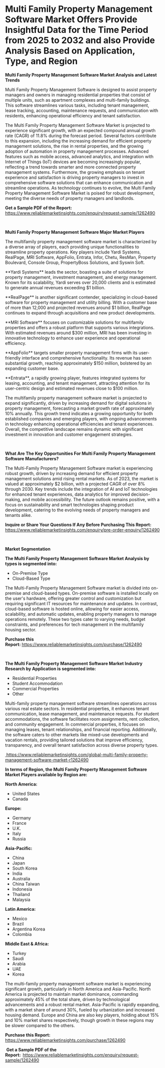 <p><h1>Multi Family Property Management Software Market Offers Provide Insightful Data for the Time Period from 2025 to 2032 and also Provide Analysis Based on Application, Type, and Region</h1></p><p><strong>Multi Family Property Management Software Market Analysis and Latest Trends</strong></p>
<p><p>Multi Family Property Management Software is designed to assist property managers and owners in managing residential properties that consist of multiple units, such as apartment complexes and multi-family buildings. This software streamlines various tasks, including tenant management, lease tracking, accounting, maintenance requests, and communication with residents, enhancing operational efficiency and tenant satisfaction.</p><p>The Multi Family Property Management Software Market is projected to experience significant growth, with an expected compound annual growth rate (CAGR) of 11.8% during the forecast period. Several factors contribute to this expansion, including the increasing demand for efficient property management solutions, the rise in rental properties, and the growing adoption of automation in property management processes. Advanced features such as mobile access, advanced analytics, and integration with Internet of Things (IoT) devices are becoming increasingly popular, reflecting a trend towards smarter and more connected property management systems. Furthermore, the growing emphasis on tenant experience and satisfaction is driving property managers to invest in comprehensive software solutions that can enhance communication and streamline operations. As technology continues to evolve, the Multi Family Property Management Software Market is poised for robust development, meeting the diverse needs of property managers and landlords.</p></p>
<p><strong>Get a Sample PDF of the Report:&nbsp;</strong> <a href="https://www.reliablemarketinsights.com/enquiry/request-sample/1262490?utm_campaign=3361&utm_medium=2&utm_source=Github&utm_content=ia&utm_term=20042025&utm_id=multi-family-property-management-software">https://www.reliablemarketinsights.com/enquiry/request-sample/1262490</a></p>
<p>&nbsp;</p>
<p><strong>Multi Family Property Management Software Major Market Players</strong></p>
<p><p>The multifamily property management software market is characterized by a diverse array of players, each providing unique functionalities to streamline property operations. Key players include Yardi Systems, RealPage, MRI Software, AppFolio, Entrata, Infor, Chetu, ResMan, Property Boulevard, Console Group, PropertyBoss Solutions, and Syswin Soft.</p><p>**Yardi Systems** leads the sector, boasting a suite of solutions for property management, investment management, and energy management. Known for its scalability, Yardi serves over 20,000 clients and is estimated to generate annual revenues exceeding $1 billion. </p><p>**RealPage** is another significant contender, specializing in cloud-based software for property management and utility billing. With a customer base of more than 12,000 and projected revenues around $1 billion, RealPage continues to expand through acquisitions and new product developments.</p><p>**MRI Software** focuses on customizable solutions for multifamily properties and offers a robust platform that supports various integrations. With estimated revenues around $300 million, MRI has been investing in innovative technology to enhance user experience and operational efficiency.</p><p>**AppFolio** targets smaller property management firms with its user-friendly interface and comprehensive functionality. Its revenue has seen substantial growth, reaching approximately $150 million, bolstered by an expanding customer base.</p><p>**Entrata**, a rapidly growing player, features integrated systems for leasing, accounting, and tenant management, attracting attention for its user-centric design and estimated revenues close to $100 million.</p><p>The multifamily property management software market is projected to expand significantly, driven by increasing demand for digital solutions in property management, forecasting a market growth rate of approximately 10% annually. This growth trend indicates a growing opportunity for both established companies and emerging players, with ongoing advancements in technology enhancing operational efficiencies and tenant experiences. Overall, the competitive landscape remains dynamic with significant investment in innovation and customer engagement strategies.</p></p>
<p>&nbsp;</p>
<p><strong>What Are The Key Opportunities For Multi Family Property Management Software Manufacturers?</strong></p>
<p><p>The Multi-Family Property Management Software market is experiencing robust growth, driven by increasing demand for efficient property management solutions amid rising rental markets. As of 2023, the market is valued at approximately $2 billion, with a projected CAGR of over 8% through 2030. Key trends include the integration of AI and IoT technologies for enhanced tenant experiences, data analytics for improved decision-making, and mobile accessibility. The future outlook remains positive, with a focus on sustainability and smart technologies shaping product development, catering to the evolving needs of property managers and tenants alike.</p></p>
<p><strong>Inquire or Share Your Questions If Any Before Purchasing This Report:</strong> <a href="https://www.reliablemarketinsights.com/enquiry/pre-order-enquiry/1262490?utm_campaign=3361&utm_medium=2&utm_source=Github&utm_content=ia&utm_term=20042025&utm_id=multi-family-property-management-software">https://www.reliablemarketinsights.com/enquiry/pre-order-enquiry/1262490</a></p>
<p>&nbsp;</p>
<p><strong>Market Segmentation</strong></p>
<p><strong>The Multi Family Property Management Software Market Analysis by types is segmented into:</strong></p>
<p><ul><li>On-Premise Type</li><li>Cloud-Based Type</li></ul></p>
<p><p>The Multi-Family Property Management Software market is divided into on-premise and cloud-based types. On-premise software is installed locally on the user's hardware, offering greater control and customization but requiring significant IT resources for maintenance and updates. In contrast, cloud-based software is hosted online, allowing for easier access, scalability, and automatic updates, enabling property managers to manage operations remotely. These two types cater to varying needs, budget constraints, and preferences for tech management in the multifamily housing sector.</p></p>
<p><strong>Purchase this Report:&nbsp;</strong><a href="https://www.reliablemarketinsights.com/purchase/1262490?utm_campaign=3361&utm_medium=2&utm_source=Github&utm_content=ia&utm_term=20042025&utm_id=multi-family-property-management-software">https://www.reliablemarketinsights.com/purchase/1262490</a></p>
<p>&nbsp;</p>
<p><strong>The Multi Family Property Management Software Market Industry Research by Application is segmented into:</strong></p>
<p><ul><li>Residential Properties</li><li>Student Accommodation</li><li>Commercial Properties</li><li>Other</li></ul></p>
<p><p>Multi-family property management software streamlines operations across various real estate sectors. In residential properties, it enhances tenant communication, lease management, and maintenance requests. For student accommodations, the software facilitates room assignments, rent collection, and community engagement. In commercial properties, it focuses on managing leases, tenant relationships, and financial reporting. Additionally, the software caters to other markets like mixed-use developments and vacation rentals, providing tailored solutions that improve efficiency, transparency, and overall tenant satisfaction across diverse property types.</p></p>
<p><a href="https://www.reliablemarketinsights.com/global-multi-family-property-management-software-market-r1262490?utm_campaign=3361&utm_medium=2&utm_source=Github&utm_content=ia&utm_term=20042025&utm_id=multi-family-property-management-software">&nbsp;https://www.reliablemarketinsights.com/global-multi-family-property-management-software-market-r1262490</a></p>
<p><strong>In terms of Region, the Multi Family Property Management Software Market Players available by Region are:</strong></p>
<p>
    <p> <strong> North America: </strong>
        <ul>
            <li>United States</li>
            <li>Canada</li>
        </ul>
        </p> 
    <p> <strong> Europe: </strong>
        <ul>
            <li>Germany</li>
            <li>France</li>
            <li>U.K.</li>
            <li>Italy</li>
            <li>Russia</li>
        </ul>
        </p> 
    <p> <strong> Asia-Pacific: </strong>
        <ul>
            <li>China</li>
            <li>Japan</li>
            <li>South Korea</li>
            <li>India</li>
            <li>Australia</li>
            <li>China Taiwan</li>
            <li>Indonesia</li>
            <li>Thailand</li>
            <li>Malaysia</li>
        </ul>
        </p> 
    <p> <strong> Latin America: </strong>
        <ul>
            <li>Mexico</li>
            <li>Brazil</li>
            <li>Argentina Korea</li>
            <li>Colombia</li>
        </ul>
        </p> 
    <p> <strong> Middle East & Africa: </strong>
        <ul>
            <li>Turkey</li>
            <li>Saudi</li>
            <li>Arabia</li>
            <li>UAE</li>
            <li>Korea</li>
        </ul>
    </p>
    </p>
<p><p>The multi-family property management software market is experiencing significant growth, particularly in North America and Asia-Pacific. North America is projected to maintain market dominance, commanding approximately 45% of the total share, driven by technological advancements and a robust rental market. Asia-Pacific is rapidly expanding, with a market share of around 30%, fueled by urbanization and increased housing demand. Europe and China are also key players, holding about 15% and 10% market shares respectively, though growth in these regions may be slower compared to the others.</p></p>
<p><strong>Purchase this Report: </strong><a href="https://www.reliablemarketinsights.com/purchase/1262490?utm_campaign=3361&utm_medium=2&utm_source=Github&utm_content=ia&utm_term=20042025&utm_id=multi-family-property-management-software">https://www.reliablemarketinsights.com/purchase/1262490</a></p>
<p>&nbsp;<strong>Get a Sample PDF of the Report:&nbsp;&nbsp;</strong><a href="https://www.reliablemarketinsights.com/enquiry/request-sample/1262490?utm_campaign=3361&utm_medium=2&utm_source=Github&utm_content=ia&utm_term=20042025&utm_id=multi-family-property-management-software">https://www.reliablemarketinsights.com/enquiry/request-sample/1262490</a></p>
<p><strong></strong></p>
<p><p></p><p></p><p></p></p>